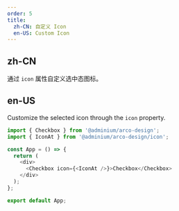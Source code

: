 ```yaml
---
order: 5
title:
  zh-CN: 自定义 Icon
  en-US: Custom Icon
---
```


## zh-CN

通过 `icon` 属性自定义选中态图标。


## en-US

Customize the selected icon through the `icon` property.

```js
import { Checkbox } from '@adminium/arco-design';
import { IconAt } from '@adminium/arco-design/icon';

const App = () => {
  return (
    <div>
      <Checkbox icon={<IconAt />}>Checkbox</Checkbox>
    </div>
  );
};

export default App;
```
